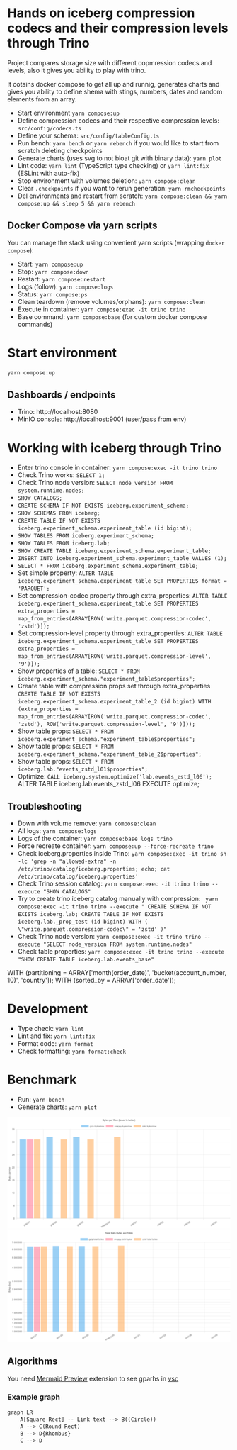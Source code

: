 # Hands on iceberg compression codecs and their compression levels through Trino

Project compares storage size with different copmression codecs and levels, also it gives you ability to play with trino.

It cotains docker compose to get all up and runnig, generates charts and gives you ability to define shema with stings, numbers, dates and random elements from an array.

* Start environment `yarn compose:up`
* Define compression codecs and their respective compression levels: `src/config/codecs.ts`
* Define your schema: `src/config/tableConfig.ts`
* Run bench: `yarn bench` or `yarn rebench` if you would like to start from scratch deleting checkpoints
* Generate charts (uses svg to not bloat git with binary data): `yarn plot`
* Lint code: `yarn lint` (TypeScript type checking) or `yarn lint:fix` (ESLint with auto-fix)
* Stop environment with volumes deletion: `yarn compose:clean`
* Clear `.checkpoints` if you want to rerun generation: `yarn rmcheckpoints`
* Del environments and restart from scratch: `yarn compose:clean && yarn compose:up && sleep 5 && yarn rebench`

## Docker Compose via yarn scripts

You can manage the stack using convenient yarn scripts (wrapping `docker compose`):

* Start: `yarn compose:up`
* Stop: `yarn compose:down`
* Restart: `yarn compose:restart`
* Logs (follow): `yarn compose:logs`
* Status: `yarn compose:ps`
* Clean teardown (remove volumes/orphans): `yarn compose:clean`
* Execute in container: `yarn compose:exec -it trino trino`
* Base command: `yarn compose:base` (for custom docker compose commands)

# Start environment
```sh
yarn compose:up
```

## Dashboards / endpoints

* Trino: http://localhost:8080
* MinIO console: http://localhost:9001 (user/pass from env)

# Working with iceberg through Trino
* Enter trino console in container: `yarn compose:exec -it trino trino`
* Check Trino works: `SELECT 1;`
* Check Trino node version: `SELECT node_version FROM system.runtime.nodes;`
* `SHOW CATALOGS;`
* `CREATE SCHEMA IF NOT EXISTS iceberg.experiment_schema;`
* `SHOW SCHEMAS FROM iceberg;`
* `CREATE TABLE IF NOT EXISTS iceberg.experiment_schema.experiment_table (id bigint);`
* `SHOW TABLES FROM iceberg.experiment_schema;`
* `SHOW TABLES FROM iceberg.lab;`
* `SHOW CREATE TABLE iceberg.experiment_schema.experiment_table;`
* `INSERT INTO iceberg.experiment_schema.experiment_table VALUES (1);`
* `SELECT * FROM iceberg.experiment_schema.experiment_table;`
* Set simple property: `ALTER TABLE iceberg.experiment_schema.experiment_table SET PROPERTIES format = 'PARQUET';`
* Set compression-codec property through extra_properties: `ALTER TABLE iceberg.experiment_schema.experiment_table SET PROPERTIES extra_properties = map_from_entries(ARRAY[ROW('write.parquet.compression-codec', 'zstd')]);`
* Set compression-level property through extra_properties: `ALTER TABLE iceberg.experiment_schema.experiment_table SET PROPERTIES extra_properties = map_from_entries(ARRAY[ROW('write.parquet.compression-level', '9')]);`
* Show properties of a table: `SELECT * FROM iceberg.experiment_schema."experiment_table$properties";`
* Create table with compression props set through extra_properties `CREATE TABLE IF NOT EXISTS iceberg.experiment_schema.experiment_table_2 (id bigint) WITH (extra_properties = map_from_entries(ARRAY[ROW('write.parquet.compression-codec', 'zstd'), ROW('write.parquet.compression-level', '9')]));`
* Show table props: `SELECT * FROM iceberg.experiment_schema."experiment_table$properties";`
* Show table props: `SELECT * FROM iceberg.experiment_schema."experiment_table_2$properties";`
* Show table props: `SELECT * FROM iceberg.lab."events_zstd_l01$properties";`
* Optimize: `CALL iceberg.system.optimize('lab.events_zstd_l06');`
ALTER TABLE iceberg.lab.events_zstd_l06 EXECUTE optimize;

## Troubleshooting

* Down with volume remove: `yarn compose:clean`
* All logs: `yarn compose:logs`
* Logs of the container: `yarn compose:base logs trino`
* Force recreate container: `yarn compose:up --force-recreate trino`
* Check iceberg.properties inside Trino: `yarn compose:exec -it trino sh -lc 'grep -n "allowed-extra" -n /etc/trino/catalog/iceberg.properties; echo; cat /etc/trino/catalog/iceberg.properties'`
* Check Trino session catalog: `yarn compose:exec -it trino trino --execute "SHOW CATALOGS"`
* Try to create trino iceberg catalog manually with compression: ```
yarn compose:exec -it trino trino --execute "
CREATE SCHEMA IF NOT EXISTS iceberg.lab;
CREATE TABLE IF NOT EXISTS iceberg.lab._prop_test (id bigint)
WITH (
  \"write.parquet.compression-codec\" = 'zstd'
)"```
* Check Trino node version: `yarn compose:exec -it trino trino --execute "SELECT node_version FROM system.runtime.nodes"`
* Check table properties: `yarn compose:exec -it trino trino --execute "SHOW CREATE TABLE iceberg.lab.events_base"`

WITH (partitioning = ARRAY['month(order_date)', 'bucket(account_number, 10)', 'country']);
WITH (sorted_by = ARRAY['order_date']);

# Development

* Type check: `yarn lint`
* Lint and fix: `yarn lint:fix`
* Format code: `yarn format`
* Check formatting: `yarn format:check`

# Benchmark

* Run: `yarn bench`
* Generate charts: `yarn plot`

![bytes_per_row](./assets/bytes_per_row.svg)
![total_data_bytes](./assets/total_data_bytes.svg)

## Algorithms
You need [Mermaid Preview](https://marketplace.visualstudio.com/items?itemName=vstirbu.vscode-mermaid-preview) extension to see gparhs in [vsc](https://code.visualstudio.com/)

### Example graph
```mermaid
graph LR
    A[Square Rect] -- Link text --> B((Circle))
    A --> C(Round Rect)
    B --> D{Rhombus}
    C --> D
```
